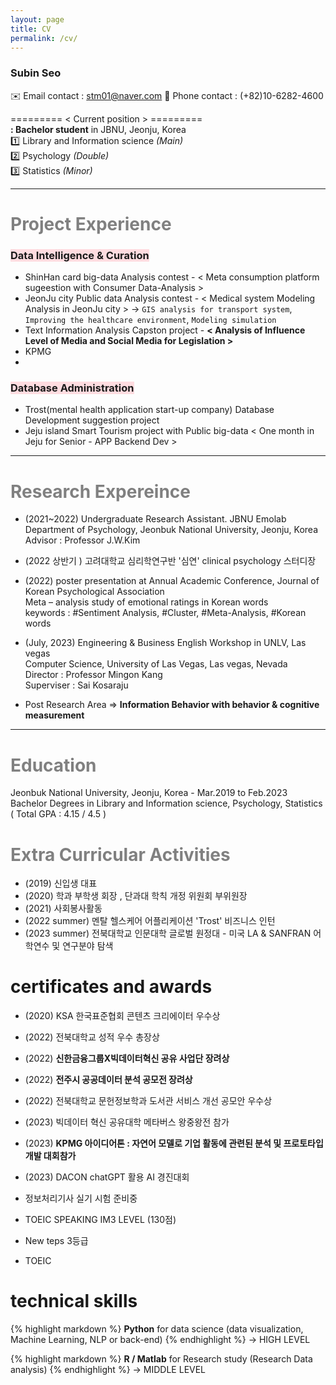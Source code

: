 ```yaml
---
layout: page
title: CV
permalink: /cv/
---
```


### Subin Seo 
✉️ Email contact : stm01@naver.com 
📱 Phone contact : (+82)10-6282-4600   
  
========= < Current position > =========   
**: Bachelor student** in JBNU, Jeonju, Korea  
1️⃣ Library and Information science *(Main)*  
2️⃣ Psychology *(Double)*   
3️⃣ Statistics *(Minor)*     
  
-----

# <span style="color:gray"> Project Experience </span> 
### <span style="background-color:#ffdce0"> Data Intelligence & Curation </span>
  + ShinHan card big-data Analysis contest - < Meta consumption platform sugeestion with Consumer Data-Analysis >
  + JeonJu city Public data Analysis contest - < Medical system Modeling Analysis in JeonJu city >
      -> `GIS analysis for transport system`, `Improving the healthcare environment`, `Modeling simulation` 
  + Text Information Analysis Capston project - **< Analysis of Influence Level of Media and Social Media for Legislation >** 
  + KPMG 
  + 

### <span style="background-color:#ffdce0"> Database Administration </span>  
  + Trost(mental health application start-up company) Database Development suggestion project  
  + Jeju island Smart Tourism project with Public big-data  < One month in Jeju for Senior - APP Backend Dev >   


-----
# <span style="color:gray"> Research Expereince </span>

- (2021~2022) Undergraduate Research Assistant. JBNU Emolab 
             Department of Psychology, Jeonbuk National University, Jeonju, Korea  
             Advisor : Professor J.W.Kim   

- (2022 상반기 ) 고려대학교 심리학연구반 '심연' clinical psychology 스터디장 

- (2022) poster presentation at Annual Academic Conference, Journal of Korean Psychological Association  
             Meta – analysis study of emotional ratings in Korean words  
             keywords : #Sentiment Analysis, #Cluster, #Meta-Analysis, #Korean words   

- (July, 2023) Engineering & Business English Workshop in UNLV, Las vegas   
             Computer Science, University of Las Vegas, Las vegas, Nevada   
             Director : Professor Mingon Kang  
             Superviser : Sai Kosaraju   

- Post Research Area => **Information Behavior with behavior & cognitive measurement**

-----
# <span style="color:gray"> Education </span>  
Jeonbuk National University, Jeonju, Korea - Mar.2019 to Feb.2023
Bachelor Degrees in Library and Information science, Psychology, Statistics
( Total GPA : 4.15 / 4.5 )


#  <span style="color:gray"> Extra Curricular Activities  </span>  
- (2019) 신입생 대표
- (2020) 학과 부학생 회장 , 단과대 학칙 개정 위원회 부위원장 
- (2021) 사회봉사활동 
- (2022 summer) 멘탈 헬스케어 어플리케이션 'Trost' 비즈니스 인턴 
- (2023 summer) 전북대학교 인문대학 글로벌 원정대 - 미국 LA & SANFRAN 어학연수 및 연구분야 탐색 


# certificates and awards

- (2020) KSA 한국표준협회 콘텐츠 크리에이터 우수상
- (2022) 전북대학교 성적 우수 총장상 
- (2022) <strong>신한금융그룹X빅데이터혁신 공유 사업단 장려상 </strong>
- (2022) <strong>전주시 공공데이터 분석 공모전 장려상 </strong>
- (2022) 전북대학교 문헌정보학과 도서관 서비스 개선 공모안 우수상 
- (2023) 빅데이터 혁신 공유대학 메타버스 왕중왕전 참가
- (2023) <strong>KPMG 아이디어톤 : 자연어 모델로 기업 활동에 관련된 분석 및 프로토타입 개발 대회참가</strong>
- (2023) DACON chatGPT 활용 AI 경진대회

- 정보처리기사 실기 시험 준비중
- TOEIC SPEAKING IM3 LEVEL (130점)
- New teps 3등급 
- TOEIC 


# technical skills

{% highlight markdown %}
**Python** for data science (data visualization, Machine Learning, NLP or back-end) 
{% endhighlight %}
->  HIGH LEVEL 

{% highlight markdown %}
**R / Matlab** for Research study (Research Data analysis) 
{% endhighlight %}
-> MIDDLE LEVEL

